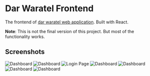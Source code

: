 # Dar Waratel Frontend
The frontend of [dar waratel web application](https://github.com/abdullahahmeda/dar-waratel). Built with React.

**Note**: This is not the final version of this project. But most of the functionality works.

## Screenshots
![Dashboard](https://gcdn.pbrd.co/images/AyCtnbJn7HzI.jpg?o=1)
![Dashboard](https://gcdn.pbrd.co/images/R5haFE9b2CoW.jpg?o=1)
![Login Page](https://gcdn.pbrd.co/images/dGQx25fqhcKp.jpg?o=1)
![Dashboard](https://gcdn.pbrd.co/images/WbpeWruuKDYA.jpg?o=1)
![Dashboard](https://gcdn.pbrd.co/images/RMxPKGi6mhdy.jpg?o=1)
![Dashboard](https://gcdn.pbrd.co/images/EOepEYWSoOYY.jpg?o=1)
![Dashboard](https://gcdn.pbrd.co/images/VY2u0657iiFh.jpg?o=1)